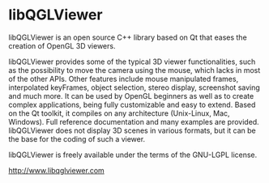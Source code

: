 libQGLViewer
============

libQGLViewer is an open source C++ library based on Qt that eases the creation of OpenGL 3D viewers.

libQGLViewer provides some of the typical 3D viewer functionalities, such as the possibility to move the camera using the mouse, which lacks in most of the other APIs. Other features include mouse manipulated frames, interpolated keyFrames, object selection, stereo display, screenshot saving and much more. It can be used by OpenGL beginners as well as to create complex applications, being fully customizable and easy to extend.
Based on the Qt toolkit, it compiles on any architecture (Unix-Linux, Mac, Windows). Full reference documentation and many examples are provided. libQGLViewer does not display 3D scenes in various formats, but it can be the base for the coding of such a viewer.

libQGLViewer is freely available under the terms of the GNU-LGPL license.

http://www.libqglviewer.com
